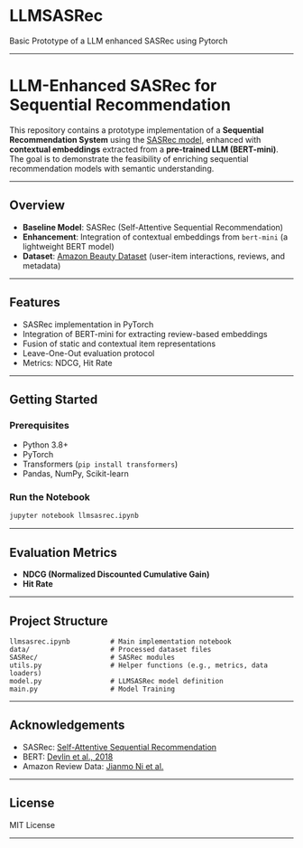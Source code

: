 # LLMSASRec
Basic Prototype of a LLM enhanced SASRec using Pytorch



---

# LLM-Enhanced SASRec for Sequential Recommendation

This repository contains a prototype implementation of a **Sequential Recommendation System** using the [SASRec model](https://arxiv.org/abs/1808.09781), enhanced with **contextual embeddings** extracted from a **pre-trained LLM (BERT-mini)**. The goal is to demonstrate the feasibility of enriching sequential recommendation models with semantic understanding.

---

## Overview

- **Baseline Model**: SASRec (Self-Attentive Sequential Recommendation)
- **Enhancement**: Integration of contextual embeddings from `bert-mini` (a lightweight BERT model)
- **Dataset**: [Amazon Beauty Dataset](https://nijianmo.github.io/amazon/index.html) (user-item interactions, reviews, and metadata)

---



## Features

- SASRec implementation in PyTorch
- Integration of BERT-mini for extracting review-based embeddings
- Fusion of static and contextual item representations
- Leave-One-Out evaluation protocol
- Metrics: NDCG, Hit Rate

---

## Getting Started

### Prerequisites

- Python 3.8+
- PyTorch
- Transformers (`pip install transformers`)
- Pandas, NumPy, Scikit-learn

### Run the Notebook

```bash
jupyter notebook llmsasrec.ipynb
```

---

## Evaluation Metrics

- **NDCG (Normalized Discounted Cumulative Gain)**
- **Hit Rate**
---

## Project Structure

```
llmsasrec.ipynb          # Main implementation notebook
data/                    # Processed dataset files
SASRec/                  # SASRec modules
utils.py                 # Helper functions (e.g., metrics, data loaders)
model.py                 # LLMSASRec model definition
main.py                  # Model Training
```

---



##  Acknowledgements

- SASRec: [Self-Attentive Sequential Recommendation](https://arxiv.org/abs/1808.09781)
- BERT: [Devlin et al., 2018](https://arxiv.org/abs/1810.04805)
- Amazon Review Data: [Jianmo Ni et al.](https://nijianmo.github.io/amazon/index.html)

---

## License

MIT License

---

